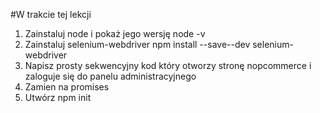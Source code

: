 #W trakcie tej lekcji
1. Zainstaluj node i pokaż jego wersję
node -v
2. Zainstaluj selenium-webdriver
npm install --save--dev selenium-webdriver
3. Napisz prosty sekwencyjny kod który otworzy stronę nopcommerce i zaloguje się do panelu administracyjnego
4. Zamien na promises
5. Utwórz npm init